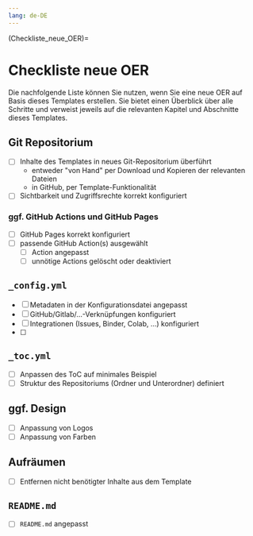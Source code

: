 ```yaml
---
lang: de-DE
---
```


(Checkliste_neue_OER)=
# Checkliste neue OER
Die nachfolgende Liste können Sie nutzen, wenn Sie eine neue OER auf Basis dieses Templates erstellen. Sie bietet einen Überblick über alle Schritte und verweist jeweils auf die relevanten Kapitel und Abschnitte dieses Templates.

## Git Repositorium
- [ ] Inhalte des Templates in neues Git-Repositorium überführt
  - entweder "von Hand" per Download und Kopieren der relevanten Dateien
  - in GitHub, per Template-Funktionalität
- [ ] Sichtbarkeit und Zugriffsrechte korrekt konfiguriert

### ggf. GitHub Actions und GitHub Pages
- [ ] GitHub Pages korrekt konfiguriert
- [ ] passende GitHub Action(s) ausgewählt
  - [ ] Action angepasst
  - [ ] unnötige Actions gelöscht oder deaktiviert

## `_config.yml`
- [ ] Metadaten in der Konfigurationsdatei angepasst
- [ ] GitHub/Gitlab/…-Verknüpfungen konfiguriert
- [ ] Integrationen (Issues, Binder, Colab, …) konfiguriert
- [ ] 

## `_toc.yml`
- [ ] Anpassen des ToC auf minimales Beispiel
- [ ] Struktur des Repositoriums (Ordner und Unterordner) definiert

## ggf. Design
- [ ] Anpassung von Logos
- [ ] Anpassung von Farben

## Aufräumen
- [ ] Entfernen nicht benötigter Inhalte aus dem Template

## `README.md`
- [ ] `README.md` angepasst